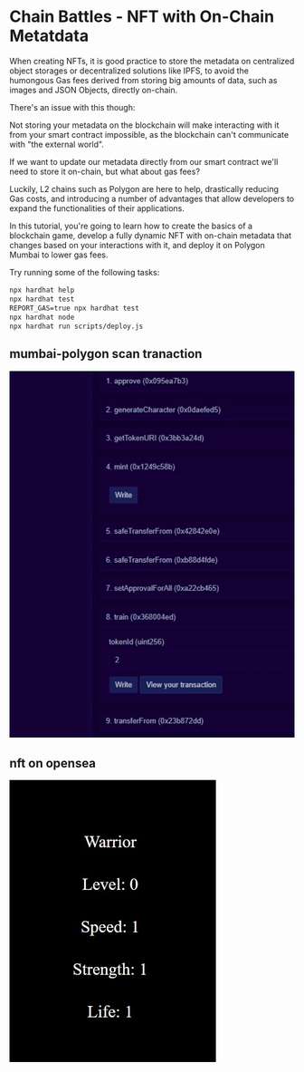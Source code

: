 # Chain Battles - NFT with On-Chain Metatdata

When creating NFTs, it is good practice to store the metadata on centralized object storages or decentralized solutions like IPFS, to avoid the humongous Gas fees derived from storing big amounts of data, such as images and JSON Objects, directly on-chain.

There's an issue with this though:

Not storing your metadata on the blockchain will make interacting with it from your smart contract impossible, as the blockchain can't communicate with "the external world".

If we want to update our metadata directly from our smart contract we'll need to store it on-chain, but what about gas fees?

Luckily, L2 chains such as Polygon are here to help, drastically reducing Gas costs, and introducing a number of advantages that allow developers to expand the functionalities of their applications.

In this tutorial, you're going to learn how to create the basics of a blockchain game, develop a fully dynamic NFT with on-chain metadata that changes based on your interactions with it, and deploy it on Polygon Mumbai to lower gas fees.

Try running some of the following tasks:

```shell
npx hardhat help
npx hardhat test
REPORT_GAS=true npx hardhat test
npx hardhat node
npx hardhat run scripts/deploy.js
```

## mumbai-polygon scan tranaction

![](./images/polygon.jpg)

## nft on opensea

[![](./images/opensea.jpg)](https://testnets.opensea.io/assets/mumbai/0xfb39a53286a97500b20c9c15ace800f3820ff21b/2/)
